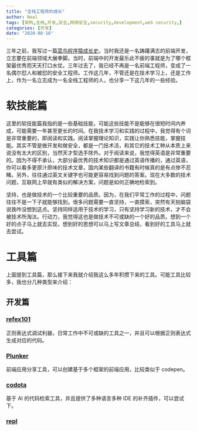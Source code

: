 ```yaml
---
title: "全栈工程师的成长"
author: Neal
tags: [架构,全栈,开发,安全,网络安全,security,development,web security,]
categories: [开发]
date: "2020-08-16" 
---
```


三年之前，我写过一篇[菜鸟程序猿成长史](https://segmentfault.com/a/1190000009470801)。当时我还是一名踌躇满志的前端开发，立志要在前端领域大展拳脚。当时，前端中的开发最乐此不疲的事就是为了哪个框架最优秀而天天打口水仗。三年过去了，我已经不再是一名前端工程师，变成了一名偶尔怼人和被怼的安全工程师。工作这几年，不管还是在技术学习上，还是工作上，作为一名立志成为一名全栈工程师的人，也分享一下这几年的一些经验。

# 软技能篇

这里的软技能篇我指的是一些基础技能，可能这些技能不是能够在很短时间内养成，可能需要一年甚至更长的时间。在我技术学习和实践的过程中，我觉得有个词是非常重要的，即阅读和实践。阅读掌握理论知识，实践让你熟悉技能，掌握技能。其实不管是做开发和做安全，都是一门技术活，和其它的技术工种从本质上来说没有太大的区别，当然天才型选手除外。对于阅读来说，我觉得英语是非常重要的。因为不得不承认，大部分最优秀的技术知识都是通过英语传播的，通过英语，你可以看多更原汁原味的技术文章，国内某些翻译的书籍有时候真的是有点惨不忍睹。另外，往往通过英文关键字也可能更容易找到问题的答案。现在大多数的技术问题，互联网上早就有类似的解决方案，问题是如何正确地检索到。

坚持，也是做技术的一个比较重要的品质。因为，在我们平常工作的过程中，问题往往不是一下子就能够找到。很多问题需要一直坚持，一直摸索，突然有天拍脑袋说我咋没想到这点。坚持同样适用于技术的学习，只有坚持学习新的技术，才不会被技术所淘汰。行动力，我觉得这也是做技术不可或缺的一个好的品质。想到一个好的点子马上就去实现，想到好的思想可以马上写文章总结，看到好的工具马上就去尝试。

# 工具篇

上面提到工具篇，那么接下来我就介绍我这么多年积攒下来的工具。可能工具比较多，我也分几种类型来介绍：

## 开发篇

### [refex101](https://regex101.com/)

正则表达式调试利器，日常工作中不可或缺的工具之一，并且可以根据正则表达式生成对应的代码。

### [Plunker](https://plnkr.co/)

前端应用分享工具，可以创建基于多个框架的前端应用，比较类似于 codepen。

### [codota](https://www.codota.com/)

基于 AI 的代码检索工具，并且提供了多种语言多种 IDE 的补齐插件，可以尝试下。

### [repl](https://repl.it/)